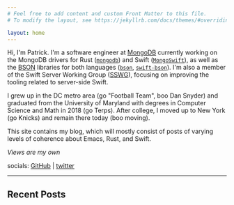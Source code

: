 ```yaml
---
# Feel free to add content and custom Front Matter to this file.
# To modify the layout, see https://jekyllrb.com/docs/themes/#overriding-theme-defaults

layout: home
---
```


Hi, I'm Patrick. I'm a software engineer at [MongoDB](https://mongodb.com) currently working on the MongoDB drivers for Rust ([`mongodb`](https://github.com/mongodb/mongo-rust-driver)) and Swift ([`MongoSwift`](https://github.com/mongodb/mongo-swift-driver)), as well as the [BSON](https://bsonspec.org) libraries for both languages ([`bson`](https://github.com/mongodb/bson-rust), [`swift-bson`](https://github.com/mongodb/swift-bson)). I'm also a member of the Swift Server Working Group ([SSWG](https://swift.org/sswg)), focusing on improving the tooling related to server-side Swift. 

I grew up in the DC metro area (go "Football Team", boo Dan Snyder) and graduated from the University of Maryland with degrees in Computer Science and Math in 2018 (go Terps). After college, I moved up to New York (go Knicks) and remain there today (boo moving).

This site contains my blog, which will mostly consist of posts of varying levels of coherence about Emacs, Rust, and Swift.

_Views are my own_

socials: [GitHub](https://github.com/patrickfreed) | [twitter](https://twitter.com/_patrick_freed_)

---

## Recent Posts
